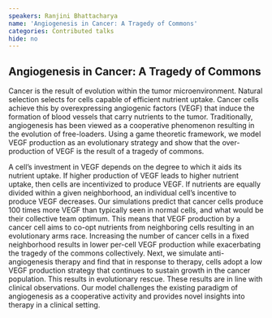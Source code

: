 ```yaml
---
speakers: Ranjini Bhattacharya
name: 'Angiogenesis in Cancer: A Tragedy of Commons'
categories: Contributed talks
hide: no
---
```


## Angiogenesis in Cancer: A Tragedy of Commons

Cancer is the result of evolution within the tumor microenvironment. Natural selection selects for cells capable of efficient nutrient uptake. Cancer cells achieve this by overexpressing angiogenic factors (VEGF) that induce the formation of blood vessels that carry nutrients to the tumor. Traditionally, angiogenesis has been viewed as a cooperative phenomenon resulting in the evolution of free-loaders. Using a game theoretic framework, we model VEGF production as an evolutionary strategy and show that the over-production of VEGF is the result of a tragedy of commons.
 
 A cell’s investment in VEGF depends on the degree to which it aids its nutrient uptake. If higher production of VEGF leads to higher nutrient uptake, then cells are incentivized to produce VEGF. If nutrients are equally divided within a given neighborhood, an individual cell’s incentive to produce VEGF decreases. Our simulations predict that cancer cells produce 100 times more VEGF than typically seen in normal cells, and what would be their collective team optimum. This means that VEGF production by a cancer cell aims to co-opt nutrients from neighboring cells resulting in an evolutionary arms race. Increasing the number of cancer cells in a fixed neighborhood results in lower per-cell VEGF production while exacerbating the tragedy of the commons collectively. Next, we simulate anti-angiogenesis therapy and find that in response to therapy, cells adopt a low VEGF production strategy that continues to sustain growth in the cancer population. This results in evolutionary rescue. These results are in line with clinical observations. Our model challenges the existing paradigm of angiogenesis as a cooperative activity and provides novel insights into therapy in a clinical setting.



